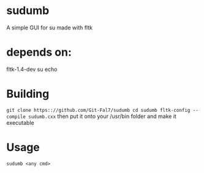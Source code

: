 # sudumb
A simple GUI for su made with fltk

# depends on:
fltk-1.4-dev
su
echo

# Building
``git clone https:://github.com/Git-Fal7/sudumb
cd sudumb
fltk-config --compile sudumb.cxx``
then put it onto your /usr/bin folder and make it executable

# Usage
``sudumb <any cmd>``

